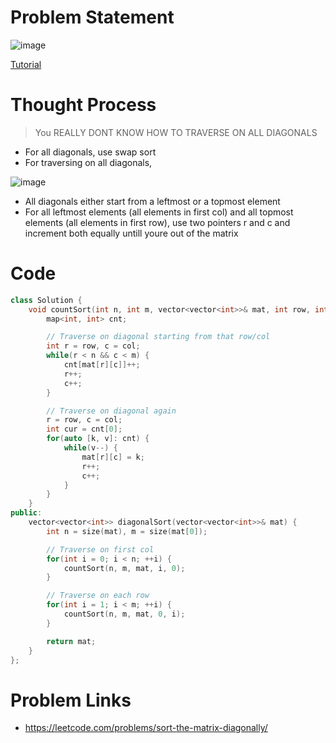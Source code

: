 # Problem Statement

![image](https://user-images.githubusercontent.com/10897423/139428264-8d6fce4f-5780-47d4-82c3-4a3034d9ecda.png)

[Tutorial](https://www.youtube.com/watch?v=MwDM7XYjidc&list=PL-Jc9J83PIiE-TR27GB7V5TBLQRT5RnSl&index=57)

# Thought Process

> You REALLY DONT KNOW HOW TO TRAVERSE ON ALL DIAGONALS

- For all diagonals, use swap sort
- For traversing on all diagonals,

![image](https://user-images.githubusercontent.com/10897423/139428420-fbc6bddd-b39d-44a0-9ef0-6128da11bd5a.png)

- All diagonals either start from a leftmost or a topmost element
- For all leftmost elements (all elements in first col) and all topmost elements (all elements in first row), use two pointers r and c and increment both equally untill youre out of the matrix

# Code
```cpp
class Solution {
    void countSort(int n, int m, vector<vector<int>>& mat, int row, int col) {
        map<int, int> cnt;

        // Traverse on diagonal starting from that row/col
        int r = row, c = col;
        while(r < n && c < m) {
            cnt[mat[r][c]]++;
            r++;
            c++;
        }

        // Traverse on diagonal again
        r = row, c = col;
        int cur = cnt[0];
        for(auto [k, v]: cnt) {
            while(v--) {
                mat[r][c] = k;
                r++;
                c++;
            }
        }
    }
public:
    vector<vector<int>> diagonalSort(vector<vector<int>>& mat) {
        int n = size(mat), m = size(mat[0]);

        // Traverse on first col
        for(int i = 0; i < n; ++i) {
            countSort(n, m, mat, i, 0);
        }

        // Traverse on each row
        for(int i = 1; i < m; ++i) {
            countSort(n, m, mat, 0, i);
        }

        return mat;
    }
};
```

# Problem Links
- https://leetcode.com/problems/sort-the-matrix-diagonally/
